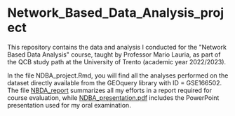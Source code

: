 # Network_Based_Data_Analysis_project

This repository contains the data and analysis I conducted for the "Network Based Data Analysis" course, taught by Professor Mario Lauria, as part of the QCB study path at the University of Trento (academic year 2022/2023).

In the file NDBA_project.Rmd, you will find all the analyses performed on the dataset directly available from the GEOquery library with ID = GSE166502. The file [NBDA_report](./NBDA_report.docx) summarizes all my efforts in a report required for course evaluation, while [NDBA_presentation.pdf](./NDBA_presentation.pdf) includes the PowerPoint presentation used for my oral examination.
